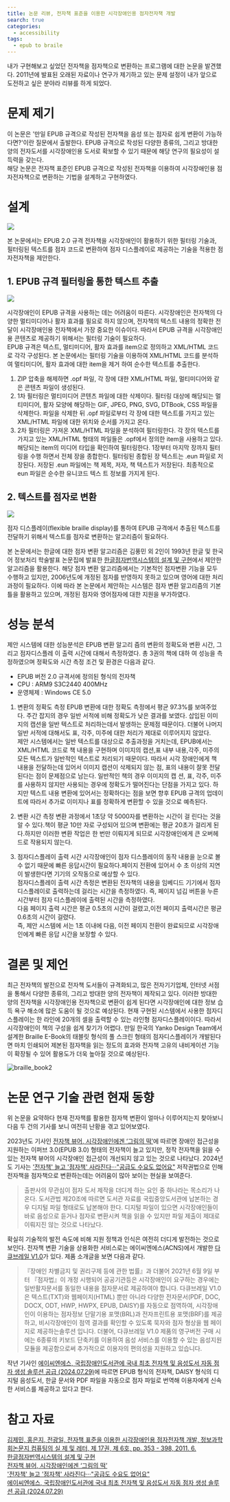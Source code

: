 ```yaml
---
title: 논문 리뷰, 전자책 표준을 이용한 시각장애인용 점자전자책 개발
search: true
categories:
  - accessibility
tags:
  - epub to braile
---
```

내가 구현해보고 싶었던 전자책을 점자책으로 변환하는 프로그램에 대한 논문을 발견했다. 2011년에 발표된 오래된 자료이나 연구가 제기하고 있는 문제 설정이 내가 앞으로 도전하고 싶은 분야라 리뷰를 하게 되었다. 
<br />

# 문제 제기
이 논문은 '만일 EPUB 규격으로 작성된 전자책을 음성 또는 점자로 쉽게 변환이 가능하다면?'이란 질문에서 출발한다. EPUB 규격으로 작성된 다양한 종류의, 그리고 방대한 양의 전자도서를 시각장애인용 도서로 확보할 수 있기 때문에 해당 연구의 필요성이 설득력을 갖는다.  
해당 논문은 전자책 표준인 EPUB 규격으로 작성된 전자책을 이용하여 시각장애인용 점자전자책으로 변환하는 기법을 설계하고 구현하였다.
  
  

# 설계
![]({{site.url}}{{site.baseurl}}/assets/images/epub-to-braile-paper-review/epub-to-braile.png)

본 논문에서는 EPUB 2.0 규격 전자책을 시각장애인이 활용하기 위한 필터링 기술과, 필터링된 텍스트를 점자 코드로 변환하여 점자 디스플레이로 제공하는 기술을 적용한 점자전자책을 제안한다.

## 1. EPUB 규격 필터링을 통한 텍스트 추출  

![]({{site.url}}{{site.baseurl}}/assets/images/epub-to-braile-paper-review/epub-to-text.png)


시각장애인이 EPUB 규격을 사용하는 데는 어려움이 따른다. 시각장애인은 전자책의 다양한 멀티미디어나 활자 효과를 필요로 하지 않으며, 전자책의 텍스트 내용의 정확한 전달이 시각장애인용 전자책에서 가장 중요한 이슈이다. 
따라서 EPUB 규격을 시각장애인용 콘텐츠로 제공하기 위해서는 필터링 기술이 필요하다.   
EPUB 규격은 텍스트, 멀티미디어, 활자 효과를 item으로 정의하고 XML/HTML 코드로 각각 구성된다. 본 논문에서는 필터링 기술을 이용하여 XML/HTML 코드를 분석하여 멀티미디어, 활자 효과에 대한 item을 제거 하여 순수한 텍스트를 추출한다.  
  

  1. ZIP 압축을 해제하면 .opf 파일, 각 장에 대한 XML/HTML 파일, 멀티미디어와 같은 콘텐츠 파일이 생성된다.
  2. 1차 필터링은 멀티미디어 콘텐츠 파일에 대한 삭제이다. 필터링 대상에 해당되는 멀티미디어, 활자 모양에 해당하는 GIF, JPEG, PNG, SVG, DTBook, CSS 파일을 삭제한다. 파일을 삭제한 뒤 .opf 파일로부터 각 장에 대한 텍스트를 가지고 있는 XML/HTML 파일에 대한 위치와 순서를 가지고 온다.
  3. 2차 필터링은 가져온 XML/HTML 파일을 분석하여 필터링한다. 각 장의 텍스트를 가지고 있는 XML/HTML 형태의 파일들은 .opf에서 정의한 item을 사용하고 있다. 해당되는 item의 미디어 타입을 확인하여 필터링한다. 1장부터 마지막 장까지 필터링을 수행 하면서 전체 장을 종합한다. 필터링된 종합된 장 텍스트는 .eun 파일로 저장된다. 저장된 .eun 파일에는 책 제목, 저자, 책 텍스트가 저장된다. 최종적으로 eun 파일은 순수한 유니코드 텍스 트 정보를 가지게 된다.
  
  

## 2. 텍스트를 점자로 변환

![]({{site.url}}{{site.baseurl}}/assets/images/epub-to-braile-paper-review/text-to-braile.png)

점자 디스플레이(flexible braille display)를 통하여 EPUB 규격에서 추출된 텍스트를 전달하기 위해서 텍스트를 점자로 변환하는 알고리즘이 필요하다.

본 논문에서는 한글에 대한 점자 변환 알고리즘은 김풍민 외 2인이 1993년 한글 및 한국어 정보처리 학술발표 논문집에 발표한 [한글점자번역시스템의 설계 및 구현](https://www-dbpia-co-kr-ssl.openlink.knou.ac.kr:8443/journal/articleDetail?nodeId=NODE01065733)에서 제안한 알고리즘을 활용한다.
해당 점자 변환 알고리즘에서는 기본적인 점자변환 기능을 모두 수행하고 있지만, 2006년도에 개정된 점자를 반영하지 못하고 있으며 영어에 대한 처리 과정이 필요하다. 이에 따라 본 논문에서 제안하는 시스템은 점자 변환 알고리즘의 기본 틀을 활용하고 있으며, 개정된 점자와 영어점자에 대한 지원을 부가하였다.  
    
  
 
   

# 성능 분석
제안 시스템에 대한 성능분석은 EPUB 변환 알고리 즘의 변환의 정확도와 변환 시간, 그리고 점자디스플레 이 출력 시간에 대해서 측정하였다. 총 3권의 책에 대하 여 성능을 측정하였으며 정확도와 시간 측정 조건 및 환경은 다음과 같다.
- EPUB 버전 2.0 규격서에 정의된 형식의 전자책 
- CPU : ARM9 S3C2440 400MHz
- 운영체제 : Windows CE 5.0
  

1. 변환의 정확도 측정
EPUB 변환에 대한 정확도 측정에서 평균 97.3%를 보여주었다. 주간 잡지의 경우 일반 서적에 비해 정확도가 낮은 결과를 보였다. 삽입된 이미지의 캡션을 일반 텍스트로 처리하는데서 발생하는 문제점 때문이다. 더불어 나머지 일반 서적에 대해서도 표, 각주, 미주에 대한 처리가 제대로 이루어지지 않았다.   
제안 시스템에서는 일반 텍스트를 대상으로 추출과정을 거치는데, EPUB에서는 XML/HTML 코드로 책 내용을 구현하며 이미지의 캡션,표 내부 내용,각주, 미주의 모든 텍스트가 일반적인 텍스트로 처리되기 때문이다. 따라서 시각 장애인에게 책 내용을 전달하는데 있어서 이미지 캡션이 삭제되지 않는 점, 표의 내용이 잘못 전달된다는 점이 문제점으로 남는다. 일반적인 책의 경우 이미지의 캡 션, 표, 각주, 미주를 사용하지 않지만 사용되는 경우에 정확도가 떨어진다는 단점을 가지고 있다. 하지만 텍스트 내용 변환에 있어서는 정확하다는 점을 보면 향후 EPUB 규격의 업데이트에 따라서 추가로 이미지나 표를 정확하게 변환할 수 있을 것으로 예측된다.
  

2. 변환 시간 측정
변환 과정에서 1초당 약 5000자를 변환하는 시간이 걸 린다는 것을 알 수 있다.책이 평균 10만 자로 구성되어 있으며 변환에는 평균 20초가 걸리게 된다.하지만 이러한 변환 작업은 한 번만 이뤄지게 되므로 시각장애인에게 큰 오버헤드로 작용되지 않는다.
  

3. 점자디스플레이 출력 시간
시각장애인이 점자 디스플레이의 동작 내용을 눈으로 볼 수 없기 때문에 빠른 응답시간이 필요하다.페이지 전환에 있어서 수 초 이상의 지연이 발생한다면 기기의 오작동으로 예상할 수 있다.  
점자디스플레이 출력 시간 측정은 변환된 전자책의 내용을 임베디드 기기에서 점자 디스플레이로 출력하는데 걸리는 시간을 측정하였다. 즉, 페이지 넘김 버튼을 누른 시간부터 점자 디스플레이에 출력된 시간을 측정하였다.   
다음 페이지 출력 시간은 평균 0.5초의 시간이 걸렸고,이전 페이지 출력시간은 평균 0.6초의 시간이 걸렸다.    
즉, 제안 시스템에 서는 1초 이내에 다음, 이전 페이지 전환이 완료되므로 시각장애인에게 빠른 응답 시간을 보장할 수 있다.  
  
  
# 결론 및 제언
최근 전자책의 발전으로 전자책 도서들이 규격화되고, 많은 전자기기업체, 인터넷 서점을 통해서 다양한 종류의, 그리고 방대한 양의 전자책이 제작되고 있다. 이러한 방대한 양의 전자책을 시각장애인용 전자책으로 변환이 쉽게 된다면 시각장애인에 대한 정보 습득 욕구 해소에 많은 도움이 될 것으로 예상된다. 
현재 구현된 시스템에서 사용한 점자디스플레이는 한 라인에 20개의 셀을 출력할 수 있는 라인형 점자디스플레이이다. 따라서 시각장애인이 책의 구성을 쉽게 찾기가 어렵다. 만일 한국의 Yanko Design Team에서 설계한 Braille E-Book의 태블릿 형식의 풀 스크린 형태의 점자디스플레이가 개발된다면 마치 인쇄되어 제본된 점자책을 읽는 정도의 효과와 전자책 고유의 내비게이션 기능이 확장될 수 있어 활용도가 더욱 높아질 것으로 예상된다.

![braille_book2](https://www.yankodesign.com/images/design_news/2009/04/17/braille_book2.jpg)


# 논문 연구 기술 관련 현재 동향 

위 논문을 요약하다 현재 전자책를 활용한 점자책 변환이 얼마나 이루어지는지 찾아보니 다음 두 건의 기사를 보니 여전히 난황을 겪고 있어보였다. 

2023년도 기사인 [전자책 뷰어, 시각장애인에겐 ‘그림의 떡’](https://www.imedialife.co.kr/news/articleView.html?idxno=44028)에 따르면 장애인 접근성을 지원하는 이퍼브 3.0(EPUB 3.0) 형태의 전자책이 늘고 있지만, 정작 전자책을 읽을 수 있는 전자책 뷰어의 시각장애인 접근성이 개선되지 않고 있는 것으로 나타났다.
2024년도 기사는 ['전자책' 늘고 '점자책' 사라진다···"공급도 수요도 없어요"](https://www.womaneconomy.co.kr/news/articleView.html?idxno=222695) 저작권법으로 인해 전자책을 점자책으로 변환하는데는 어려움이 많아 보이는 현실을 보여준다.
> 출판사의 무관심이 점자 도서 제작을 더디게 하는 요인 중 하나라는 목소리가 나온다. 도서관법 제20조에 따르면 도서관 자료를 국립중앙도서관에 납본하는 경우 디지털 파일 형태로도 납본해야 한다. 디지털 파일이 있으면 시각장애인들이 바로 음성으로 듣거나 점자로 변환시켜 책을 읽을 수 있지만 파일 제출이 제대로 이뤄지진 않는 것으로 나타났다.


확실히 기술적의 발전 속도에 비해 지원 정책과 인식은 여전히 더디게 발전하는 것으로 보인다.
전자책 변환 기술을 상용화한 서비스로는 에이씨엔에스(ACNS)에서 개발한 [다큐브레일 V1.0](https://www.acns.co.kr/solution/cp.html)가 있다. 제품 소개글을 보면 다음과 같다.

> 『장애인 차별금지 및 권리구제 등에 관한 법률』과 더불어 2021년 6월 9일 부터 『점자법』이 개정 시행되어 공공기관등은 시각장애인이 요구하는 경우에는 일반활자문서를 동일한 내용을 점자문서로 제공하여야 합니다.
다큐브레일 V1.0은 텍스트(TXT)와 웹페이지(HTML) 뿐만 아니라 다양한 전자문서(PDF, DOC, DOCX, ODT, HWP, HWPX, EPUB, DAISY)를 자동으로 점역하여, 시각장애인이 이용하는 점자정보 단말기용 포맷(BRL)과 전자프린트용 포맷(BRF)를 제공하고, 비시각장애인이 점역 결과를 확인할 수 있도록 묵자와 점자 형상을 웹 페이지로 제공하는솔루션 입니다.
더불어, 다큐브레일 V1.0 제품의 영구버전 구매 시에는 6종류의 키보드 단축키를 이용하여 음성 서비스를 이용할 수 있는 음성지원 모듈을 제공함으로써 추가적으로 이용자의 편의성을 지원하고 있습니다.

작년 기사인 [에이씨엔에스, 국립장애인도서관에 국내 최초 전자책 및 음성도서 자동 점자 생성 솔루션 공급 (2024.07.29)](https://www.acns.co.kr/communication/view.html?kind=001&seq=30)에 따르면 EPUB 형식의 전자책, DAISY 형식의 디지털 음성도서, 한글 문서와 PDF 파일을 자동으로 점자 파일로 번역해 이용자에게 신속한 서비스를 제공하고 있다고 한다.




# 참고 자료
[김제민, 홍은지, 전광일, 전자책 표준을 이용한 시각장애인용 점자전자책 개발, 정보과학회논문지 컴퓨팅의 실 제 및 레터, 제 17권, 제 6호, pp. 353 - 398, 2011. 6.](https://www-dbpia-co-kr-ssl.openlink.knou.ac.kr:8443/journal/articleDetail?nodeId=NODE01647993)  
[한글점자번역시스템의 설계 및 구현](https://www-dbpia-co-kr-ssl.openlink.knou.ac.kr:8443/journal/articleDetail?nodeId=NODE01065733)  
[전자책 뷰어, 시각장애인에겐 ‘그림의 떡’](https://www.imedialife.co.kr/news/articleView.html?idxno=44028)  
['전자책' 늘고 '점자책' 사라진다···"공급도 수요도 없어요"](https://www.womaneconomy.co.kr/news/articleView.html?idxno=222695)  
[에이씨엔에스, 국립장애인도서관에 국내 최초 전자책 및 음성도서 자동 점자 생성 솔루션 공급 (2024.07.29)](https://www.acns.co.kr/communication/view.html?kind=001&seq=30)